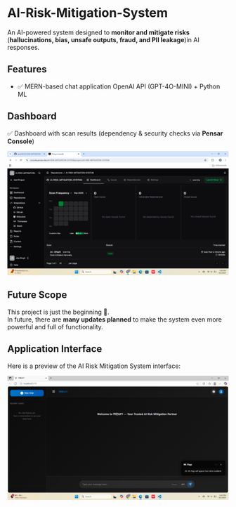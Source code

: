 # AI-Risk-Mitigation-System

An AI-powered system designed to **monitor and mitigate risks** (**hallucinations, bias, unsafe outputs, fraud, and PII leakage**)in AI responses.   

## Features
- ✅ MERN-based chat application  OpenAI API  (GPT-4O-MINI) + Python ML  

## Dashboard
 ✅ Dashboard with scan results (dependency & security checks via **Pensar Console**)

![Dashboard Screenshot](https://github.com/jiya2401/AI-RISK-MITIGATION-SYSTEM/blob/main/Screenshot%202025-09-01%20175822.png?raw=true)


## Future Scope
This project is just the beginning 🚀.  
In future, there are **many updates planned** to make the system even more powerful and full of functionality.

## Application Interface

Here is a preview of the AI Risk Mitigation System interface:

![App Screenshot](https://github.com/jiya2401/AI-RISK-MITIGATION-SYSTEM/raw/main/Screenshot%202025-09-01%20182030.png)


